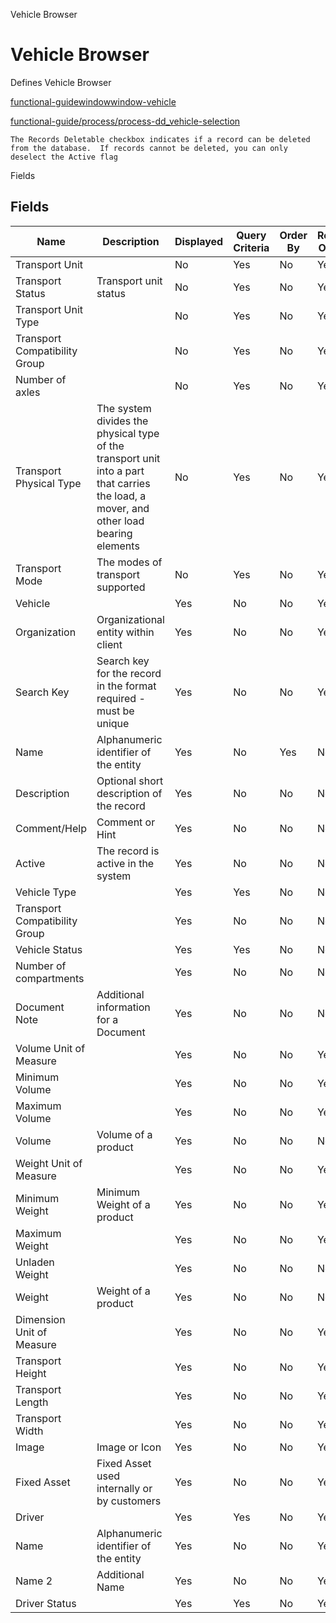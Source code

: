 
Vehicle Browser
# Vehicle Browser


Defines Vehicle Browser

[functional-guidewindowwindow-vehicle](functional-guidewindowwindow-vehicle.md)

[functional-guide/process/process-dd_vehicle-selection](functional-guide/process/process-dd_vehicle-selection.md)

```
The Records Deletable checkbox indicates if a record can be deleted from the database.  If records cannot be deleted, you can only deselect the Active flag
```
Fields
## Fields




Name                          | Description                                                                                                                            | Displayed | Query Criteria | Order By | Read Only | Mandatory
----------------------------- | -------------------------------------------------------------------------------------------------------------------------------------- | --------- | -------------- | -------- | --------- | ---------
Transport Unit                |                                                                                                                                        | No        | Yes            | No       | Yes       | No       
Transport Status              | Transport unit status                                                                                                                  | No        | Yes            | No       | Yes       | No       
Transport Unit Type           |                                                                                                                                        | No        | Yes            | No       | Yes       | No       
Transport Compatibility Group |                                                                                                                                        | No        | Yes            | No       | Yes       | No       
Number of axles               |                                                                                                                                        | No        | Yes            | No       | Yes       | No       
Transport Physical Type       | The system divides the physical type of the transport unit into a part that carries the load, a mover, and other load bearing elements | No        | Yes            | No       | Yes       | No       
Transport Mode                | The modes of transport supported                                                                                                       | No        | Yes            | No       | Yes       | No       
Vehicle                       |                                                                                                                                        | Yes       | No             | No       | Yes       | No       
Organization                  | Organizational entity within client                                                                                                    | Yes       | No             | No       | Yes       | No       
Search Key                    | Search key for the record in the format required - must be unique                                                                      | Yes       | No             | No       | Yes       | No       
Name                          | Alphanumeric identifier of the entity                                                                                                  | Yes       | No             | Yes      | No        | No       
Description                   | Optional short description of the record                                                                                               | Yes       | No             | No       | No        | No       
Comment/Help                  | Comment or Hint                                                                                                                        | Yes       | No             | No       | No        | No       
Active                        | The record is active in the system                                                                                                     | Yes       | No             | No       | No        | No       
Vehicle Type                  |                                                                                                                                        | Yes       | Yes            | No       | No        | No       
Transport Compatibility Group |                                                                                                                                        | Yes       | No             | No       | No        | No       
Vehicle Status                |                                                                                                                                        | Yes       | Yes            | No       | No        | No       
Number of compartments        |                                                                                                                                        | Yes       | No             | No       | No        | No       
Document Note                 | Additional information for a Document                                                                                                  | Yes       | No             | No       | No        | No       
Volume Unit of Measure        |                                                                                                                                        | Yes       | No             | No       | Yes       | No       
Minimum Volume                |                                                                                                                                        | Yes       | No             | No       | Yes       | No       
Maximum Volume                |                                                                                                                                        | Yes       | No             | No       | Yes       | No       
Volume                        | Volume of a product                                                                                                                    | Yes       | No             | No       | No        | No       
Weight Unit of Measure        |                                                                                                                                        | Yes       | No             | No       | Yes       | No       
Minimum Weight                | Minimum Weight of a product                                                                                                            | Yes       | No             | No       | Yes       | No       
Maximum Weight                |                                                                                                                                        | Yes       | No             | No       | Yes       | No       
Unladen Weight                |                                                                                                                                        | Yes       | No             | No       | No        | No       
Weight                        | Weight of a product                                                                                                                    | Yes       | No             | No       | No        | No       
Dimension Unit of Measure     |                                                                                                                                        | Yes       | No             | No       | Yes       | No       
Transport Height              |                                                                                                                                        | Yes       | No             | No       | Yes       | No       
Transport Length              |                                                                                                                                        | Yes       | No             | No       | Yes       | No       
Transport Width               |                                                                                                                                        | Yes       | No             | No       | Yes       | No       
Image                         | Image or Icon                                                                                                                          | Yes       | No             | No       | Yes       | No       
Fixed Asset                   | Fixed Asset used internally or by customers                                                                                            | Yes       | No             | No       | Yes       | No       
Driver                        |                                                                                                                                        | Yes       | Yes            | No       | Yes       | No       
Name                          | Alphanumeric identifier of the entity                                                                                                  | Yes       | No             | No       | Yes       | No       
Name 2                        | Additional Name                                                                                                                        | Yes       | No             | No       | Yes       | No       
Driver Status                 |                                                                                                                                        | Yes       | Yes            | No       | Yes       | No       
